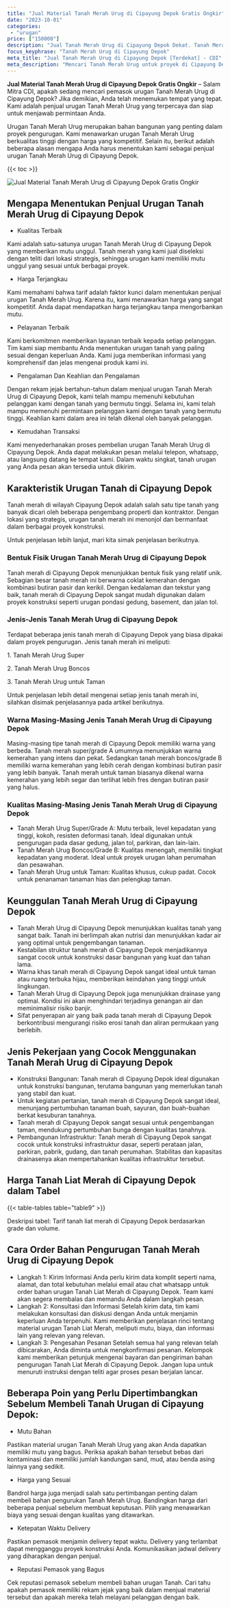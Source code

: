 ```yaml
---
title: "Jual Material Tanah Merah Urug di Cipayung Depok Gratis Ongkir"
date: "2023-10-01"
categories:
 - "urugan"
price: ["150000"]
description: "Jual Tanah Merah Urug di Cipayung Depok Dekat. Tanah Merah Urug ini sering dipakai dalam proyek konstruksi sebagai bahan urugan yang tahan lama dan tepat guna. Hubungi kami untuk informasi lebih lanjut."
focus_keyphrase: "Tanah Merah Urug di Cipayung Depok"
meta_title: "Jual Tanah Merah Urug di Cipayung Depok [Terdekat] - CDI"
meta_description: "Mencari Tanah Merah Urug untuk proyek di Cipayung Depok? Kami menyediakan Tanah Merah Urug berkualitas untuk urugan lahan. Raih penawaran terbaik sekarang."
---
```


**Jual Material Tanah Merah Urug di Cipayung Depok Gratis Ongkir** – Salam Mitra CDI, apakah sedang mencari pemasok urugan Tanah Merah Urug di Cipayung Depok? Jika demikian, Anda telah menemukan tempat yang tepat. Kami adalah penjual urugan Tanah Merah Urug yang terpercaya dan siap untuk menjawab permintaan Anda.

Urugan Tanah Merah Urug merupakan bahan bangunan yang penting dalam proyek pengurugan. Kami menawarkan urugan Tanah Merah Urug berkualitas tinggi dengan harga yang kompetitif. Selain itu, berikut adalah beberapa alasan mengapa Anda harus menentukan kami sebagai penjual urugan Tanah Merah Urug di Cipayung Depok.

{{< toc >}}

![Jual Material Tanah Merah Urug di Cipayung Depok Gratis Ongkir](/images/tanah/tanah-urug-17.jpg)

## Mengapa Menentukan Penjual Urugan Tanah Merah Urug di Cipayung Depok

*   Kualitas Terbaik

Kami adalah satu-satunya urugan Tanah Merah Urug di Cipayung Depok yang memberikan mutu unggul. Tanah merah yang kami jual diseleksi dengan teliti dari lokasi strategis, sehingga urugan kami memiliki mutu unggul yang sesuai untuk berbagai proyek.

*   Harga Terjangkau

Kami memahami bahwa tarif adalah faktor kunci dalam menentukan penjual urugan Tanah Merah Urug. Karena itu, kami menawarkan harga yang sangat kompetitif. Anda dapat mendapatkan harga terjangkau tanpa mengorbankan mutu.
*   Pelayanan Terbaik

Kami berkomitmen memberikan layanan terbaik kepada setiap pelanggan. Tim kami siap membantu Anda menentukan urugan tanah yang paling sesuai dengan keperluan Anda. Kami juga memberikan informasi yang komprehensif dan jelas mengenai produk kami ini.
*   Pengalaman Dan Keahlian dan Pengalaman

Dengan rekam jejak bertahun-tahun dalam menjual urugan Tanah Merah Urug di Cipayung Depok, kami telah mampu memenuhi kebutuhan pelanggan kami dengan tanah yang bermutu tinggi. Selama ini, kami telah mampu memenuhi permintaan pelanggan kami dengan tanah yang bermutu tinggi. Keahlian kami dalam area ini telah dikenal oleh banyak pelanggan.
*   Kemudahan Transaksi

Kami menyederhanakan proses pembelian urugan Tanah Merah Urug di Cipayung Depok. Anda dapat melakukan pesan melalui telepon, whatsapp, atau langsung datang ke tempat kami. Dalam waktu singkat, tanah urugan yang Anda pesan akan tersedia untuk dikirim.

## Karakteristik Urugan Tanah di Cipayung Depok

Tanah merah di wilayah Cipayung Depok adalah salah satu tipe tanah yang banyak dicari oleh beberapa pengembang properti dan kontraktor. Dengan lokasi yang strategis, urugan tanah merah ini menonjol dan bermanfaat dalam berbagai proyek konstruksi.

Untuk penjelasan lebih lanjut, mari kita simak penjelasan berikutnya.

### Bentuk Fisik Urugan Tanah Merah Urug di Cipayung Depok

Tanah merah di Cipayung Depok menunjukkan bentuk fisik yang relatif unik. Sebagian besar tanah merah ini berwarna coklat kemerahan dengan kombinasi butiran pasir dan kerikil. Dengan kedalaman dan tekstur yang baik, tanah merah di Cipayung Depok sangat mudah digunakan dalam proyek konstruksi seperti urugan pondasi gedung, basement, dan jalan tol.

### Jenis-Jenis Tanah Merah Urug di Cipayung Depok

Terdapat beberapa jenis tanah merah di Cipayung Depok yang biasa dipakai dalam proyek pengurugan. Jenis tanah merah ini meliputi:

1\.  Tanah Merah Urug Super

2\.  Tanah Merah Urug Boncos

3\.  Tanah Merah Urug untuk Taman

Untuk penjelasan lebih detail mengenai setiap jenis tanah merah ini, silahkan disimak penjelasannya pada artikel berikutnya. 

### Warna Masing-Masing Jenis Tanah Merah Urug di Cipayung Depok

Masing-masing tipe tanah merah di Cipayung Depok memiliki warna yang berbeda. Tanah merah super/grade A umumnya menunjukkan warna kemerahan yang intens dan pekat. Sedangkan tanah merah boncos/grade B memiliki warna kemerahan yang lebih cerah dengan kombinasi butiran pasir yang lebih banyak. Tanah merah untuk taman biasanya dikenal warna kemerahan yang lebih segar dan terlihat lebih fres dengan butiran pasir yang halus.

### Kualitas Masing-Masing Jenis Tanah Merah Urug di Cipayung Depok

*   Tanah Merah Urug Super/Grade A: Mutu terbaik, level kepadatan yang tinggi, kokoh, resisten deformasi tanah. Ideal digunakan untuk pengurugan pada dasar gedung, jalan tol, parkiran, dan lain-lain.
*   Tanah Merah Urug Boncos/Grade B: Kualitas menengah, memiliki tingkat kepadatan yang moderat. Ideal untuk proyek urugan lahan perumahan dan pesawahan.
*   Tanah Merah Urug untuk Taman: Kualitas khusus, cukup padat. Cocok untuk penanaman tanaman hias dan pelengkap taman. 

## Keunggulan Tanah Merah Urug di Cipayung Depok

*   Tanah Merah Urug di Cipayung Depok menunjukkan kualitas tanah yang sangat baik. Tanah ini berlimpah akan nutrisi dan menunjukkan kadar air yang optimal untuk pengembangan tanaman.
*   Kestabilan struktur tanah merah di Cipayung Depok menjadikannya sangat cocok untuk konstruksi dasar bangunan yang kuat dan tahan lama.
*   Warna khas tanah merah di Cipayung Depok sangat ideal untuk taman atau ruang terbuka hijau, memberikan keindahan yang tinggi untuk lingkungan.
*   Tanah Merah Urug di Cipayung Depok juga menunjukkan drainase yang optimal. Kondisi ini akan menghindari terjadinya genangan air dan meminimalisir risiko banjir.
*   Sifat penyerapan air yang baik pada tanah merah di Cipayung Depok berkontribusi mengurangi risiko erosi tanah dan aliran permukaan yang berlebih.

## Jenis Pekerjaan yang Cocok Menggunakan Tanah Merah Urug di Cipayung Depok

*   Konstruksi Bangunan: Tanah merah di Cipayung Depok ideal digunakan untuk konstruksi bangunan, terutama bangunan yang memerlukan tanah yang stabil dan kuat.
*   Untuk kegiatan pertanian, tanah merah di Cipayung Depok sangat ideal, menunjang pertumbuhan tanaman buah, sayuran, dan buah-buahan berkat kesuburan tanahnya.
*   Tanah merah di Cipayung Depok sangat sesuai untuk pengembangan taman, mendukung pertumbuhan bunga dengan kualitas tanahnya.
*   Pembangunan Infrastruktur: Tanah merah di Cipayung Depok sangat cocok untuk konstruksi infrastruktur dasar, seperti perataan jalan, parkiran, pabrik, gudang, dan tanah perumahan. Stabilitas dan kapasitas drainasenya akan mempertahankan kualitas infrastruktur tersebut.

## Harga Tanah Liat Merah di Cipayung Depok dalam Tabel

{{< table-tables table="table9" >}}

Deskripsi tabel: Tarif tanah liat merah di Cipayung Depok berdasarkan grade dan volume.

## Cara Order Bahan Pengurugan Tanah Merah Urug di Cipayung Depok

*   Langkah 1: Kirim Informasi
Anda perlu kirim data komplit seperti nama, alamat, dan total kebutuhan melalui email atau chat whatsapp untuk order bahan urugan Tanah Liat Merah di Cipayung Depok. Team kami akan segera membalas dan memandu Anda dalam langkah pesan.
*   Langkah 2: Konsultasi dan Informasi
Setelah kirim data, tim kami melakukan konsultasi dan diskusi dengan Anda untuk menjamin keperluan Anda terpenuhi. Kami memberikan penjelasan rinci tentang material urugan Tanah Liat Merah, meliputi mutu, biaya, dan informasi lain yang relevan yang relevan.
*   Langkah 3: Pengesahan Pesanan
Setelah semua hal yang relevan telah dibicarakan, Anda diminta untuk mengkonfirmasi pesanan. Kelompok kami memberikan petunjuk mengenai bayaran dan pengiriman bahan pengurugan Tanah Liat Merah di Cipayung Depok. Jangan lupa untuk menuruti instruksi dengan teliti agar proses pesan berjalan lancar.

## Beberapa Poin yang Perlu Dipertimbangkan Sebelum Membeli Tanah Urugan di Cipayung Depok:

*   Mutu Bahan

Pastikan material urugan Tanah Merah Urug yang akan Anda dapatkan memiliki mutu yang bagus. Periksa apakah bahan tersebut bebas dari kontaminasi dan memiliki jumlah kandungan sand, mud, atau benda asing lainnya yang sedikit.
*   Harga yang Sesuai

Bandrol harga juga menjadi salah satu pertimbangan penting dalam membeli bahan pengurukan Tanah Merah Urug. Bandingkan harga dari beberapa penjual sebelum membuat keputusan. Pilih yang menawarkan biaya yang sesuai dengan kualitas yang ditawarkan.
*   Ketepatan Waktu Delivery

Pastikan pemasok menjamin delivery tepat waktu. Delivery yang terlambat dapat mengganggu proyek konstruksi Anda. Komunikasikan jadwal delivery yang diharapkan dengan penjual.
*   Reputasi Pemasok yang Bagus

Cek reputasi pemasok sebelum membeli bahan urugan Tanah. Cari tahu apakah pemasok memiliki rekam jejak yang baik dalam menjual material tersebut dan apakah mereka telah melayani pelanggan dengan baik.